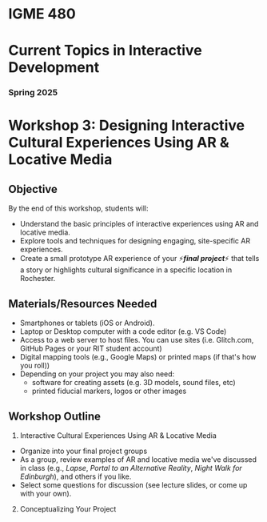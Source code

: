 # IGME 480

# Current Topics in Interactive Development

### Spring 2025

# Workshop 3: Designing Interactive Cultural Experiences Using AR & Locative Media

## Objective

By the end of this workshop, students will:

- Understand the basic principles of interactive experiences using AR and locative media.
- Explore tools and techniques for designing engaging, site-specific AR experiences.
- Create a small prototype AR experience of your :zap:***final project***:zap: that tells a story or highlights cultural significance in a specific location in Rochester.

## Materials/Resources Needed

- Smartphones or tablets (iOS or Android).
- Laptop or Desktop computer with a code editor (e.g. VS Code)
- Access to a web server to host files. You can use sites (i.e. Glitch.com, GitHub Pages or your RIT student account)
- Digital mapping tools (e.g., Google Maps) or printed maps (if that's how you roll))
- Depending on your project you may also need:
    - software for creating assets (e.g. 3D models, sound files, etc) 
    - printed fiducial markers, logos or other images

## Workshop Outline

1. Interactive Cultural Experiences Using AR & Locative Media
- Organize into your final project groups
- As a group, review examples of AR and locative media we've discussed in class (e.g., _Lapse_, _Portal to an Alternative Reality_, _Night Walk for Edinburgh_), and others if you like.
- Select some questions for discussion (see lecture slides, or come up with your own).

2. Conceptualizing Your Project



